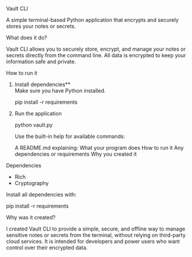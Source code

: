 Vault CLI

A simple terminal-based Python application that encrypts and securely stores your notes or secrets.

What does it do?

Vault CLI allows you to securely store, encrypt, and manage your notes or secrets directly from the command line. All data is encrypted to keep your information safe and private.

How to run it

1. Install dependencies**  
   Make sure you have Python installed.

   pip install -r requirements

2. Run the application

   python vault.py

   Use the built-in help for available commands:

   A README.md explaining:
What your program does
How to run it
Any dependencies or requirements
Why you created it

Dependencies

- Rich 
- Cryptography

Install all dependencies with:

pip install -r requirements

Why was it created?

I created Vault CLI to provide a simple, secure, and offline way to manage sensitive notes or secrets from the terminal, without relying on third-party cloud services. It is intended for developers and power users who want control over their encrypted data.